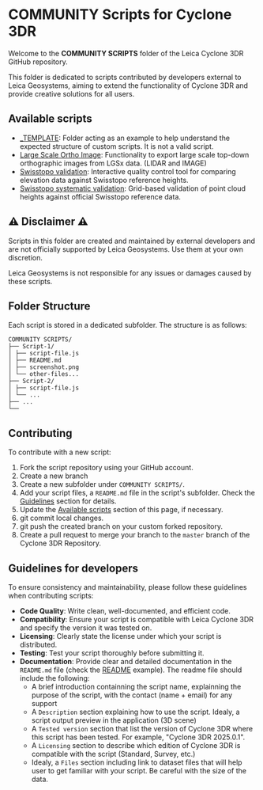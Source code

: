 # COMMUNITY Scripts for Cyclone 3DR

Welcome to the **COMMUNITY SCRIPTS** folder of the Leica Cyclone 3DR GitHub repository.

This folder is dedicated to scripts contributed by developers external to Leica Geosystems, aiming to extend the functionality of Cyclone 3DR and provide creative solutions for all users.

## Available scripts
- [_TEMPLATE](./_TEMPLATE/): Folder acting as an example to help understand the expected structure of custom scripts. It is not a valid script.
- [Large Scale Ortho Image](./Large%20Scale%20Ortho%20Image): Functionality to export large scale top-down orthographic images from LGSx data. (LIDAR and IMAGE)
- [Swisstopo validation](./Swisstopo%20validation): Interactive quality control tool for comparing elevation data against Swisstopo reference heights.
- [Swisstopo systematic validation](./Swisstopo%20systematic%20validation): Grid-based validation of point cloud heights against official Swisstopo reference data.

## ⚠️ Disclaimer ⚠️

Scripts in this folder are created and maintained by external developers and are not officially supported by Leica Geosystems. Use them at your own discretion. 

Leica Geosystems is not responsible for any issues or damages caused by these scripts.

## Folder Structure

Each script is stored in a dedicated subfolder. The structure is as follows:

```
COMMUNITY SCRIPTS/ 
├── Script-1/ 
│ ├── script-file.js 
│ ├── README.md
│ ├── screenshot.png
│ └── other-files...
├── Script-2/
│ ├── script-file.js
│ └── ...
├── ...  
└── 
```

## Contributing

To contribute with a new script:
1. Fork the script repository using your GitHub account.
2. Create a new branch
2. Create a new subfolder under `COMMUNITY SCRIPTS/`.
3. Add your script files, a `README.md` file in the script's subfolder. Check the [Guidelines](<#guidelines-for-developers>) section for details.
5. Update the [Available scripts](<#available-scripts>) section of this page, if necessary.
6. git commit local changes.
7. git push the created branch on your custom forked repository.
8. Create a pull request to merge your branch to the `master` branch of the Cyclone 3DR Repository.

## Guidelines for developers

To ensure consistency and maintainability, please follow these guidelines when contributing scripts:
- **Code Quality**: Write clean, well-documented, and efficient code.
- **Compatibility**: Ensure your script is compatible with Leica Cyclone 3DR and specify the version it was tested on.
- **Licensing**: Clearly state the license under which your script is distributed.
- **Testing**: Test your script thoroughly before submitting it.
- **Documentation**: Provide clear and detailed documentation in the `README.md` file (check the [README](./_TEMPLATE/README.md) example). The readme file should include the following:
    - A brief introduction containning the script name, explainning the purpose of the script, with the contact (name + email) for any support
    - A `Description` section explaining how to use the script. Idealy, a script output preview in the application (3D scene)
    - A `Tested version` section that list the version of Cyclone 3DR where this script has been tested. For example, "Cyclone 3DR 2025.0.1".
    - A `Licensing` section to describe which edition of Cyclone 3DR is compatible with the script (Standard, Survey, etc.)
    - Idealy, a `Files` section including link to dataset files that will help user to get familiar with your script. Be careful with the size of the data.
